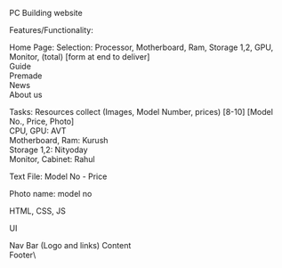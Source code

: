 PC Building website

Features/Functionality:

Home Page:
	  Selection: Processor, Motherboard, Ram, Storage 1,2, GPU, Monitor, (total) [form at end to deliver]\
	  Guide\
	  Premade\
	  News\
	  About us



Tasks:
  Resources collect (Images, Model Number, prices) [8-10] [Model No., Price, Photo]\
	  CPU, GPU: AVT\
	  Motherboard, Ram: Kurush\
	  Storage 1,2: Nityoday\
	  Monitor, Cabinet: Rahul

Text File:
  Model No - Price

Photo name: model no


HTML, CSS, JS

UI

Nav Bar (Logo and links)
  Content\
  Footer\

